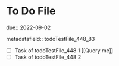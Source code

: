 # To Do File

due:: 2022-09-02

metadatafield:: todoTestFile_448\_83

- [ ] Task of todoTestFile_448 1 [[Query me]]
- [ ] Task of todoTestFile_448 2
